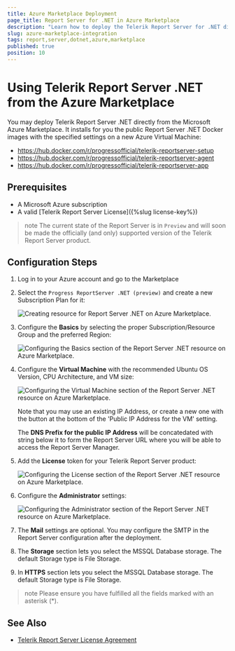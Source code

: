 ```yaml
---
title: Azure Marketplace Deployment
page_title: Report Server for .NET in Azure Marketplace
description: "Learn how to deploy the Telerik Report Server for .NET directly from the Microsoft Azure Marketplace."
slug: azure-marketplace-integration
tags: report,server,dotnet,azure,marketplace
published: true
position: 10
---
```


# Using Telerik Report Server .NET from the Azure Marketplace

You may deploy Telerik Report Server .NET directly from the Microsoft Azure Marketplace. It installs for you the public Report Server .NET Docker images with the specified settings on a new Azure Virtual Machine:

* https://hub.docker.com/r/progressofficial/telerik-reportserver-setup
* https://hub.docker.com/r/progressofficial/telerik-reportserver-agent
* https://hub.docker.com/r/progressofficial/telerik-reportserver-app

## Prerequisites

* A Microsoft Azure subscription
* A valid [Telerik Report Server License]({%slug license-key%})

>note The current state of the Report Server is in `Preview` and will soon be made the officially (and only) supported version of the Telerik Report Server product.

## Configuration Steps

1. Log in to your Azure account and go to the Marketplace
1. Select the `Progress ReportServer .NET (preview)` and create a new Subscription Plan for it:

	![Creating resource for Report Server .NET on Azure Marketplace.](../images/rs-net-images/create-rs-net-subscription-plan.png)

1. Configure the __Basics__ by selecting the proper Subscription/Resource Group and the preferred Region:

	![Configuring the Basics section of the Report Server .NET resource on Azure Marketplace.](../images/rs-net-images/rs-net-azure-marketplace-settings-basics.png)

1. Configure the __Virtual Machine__ with the recommended Ubuntu OS Version, CPU Architecture, and VM size:

	![Configuring the Virtual Machine section of the Report Server .NET resource on Azure Marketplace.](../images/rs-net-images/rs-net-azure-marketplace-settings-virtual-machine.png)

	Note that you may use an existing IP Address, or create a new one with the button at the bottom of the 'Public IP Address for the VM' setting.

	The __DNS Prefix for the public IP Address__ will be concatedated with string below it to form the Report Server URL where you will be able to access the Report Server Manager.

1. Add the __License__ token for your Telerik Report Server product:

	![Configuring the License section of the Report Server .NET resource on Azure Marketplace.](../images/rs-net-images/rs-net-azure-marketplace-settings-license.png)

1. Configure the __Administrator__ settings:

	![Configuring the Administrator section of the Report Server .NET resource on Azure Marketplace.](../images/rs-net-images/rs-net-azure-marketplace-settings-administrator.png)

1. The __Mail__ settings are optional. You may configure the SMTP in the Report Server configuration after the deployment.
1. The __Storage__ section lets you select the MSSQL Database storage. The default Storage type is File Storage.
1. In __HTTPS__ section lets you select the MSSQL Database storage. The default Storage type is File Storage.

>note Please ensure you have fulfilled all the fields marked with an asterisk (*).


## See Also

* [Telerik Report Server License Agreement](https://www.telerik.com/purchase/license-agreement/report-server)

